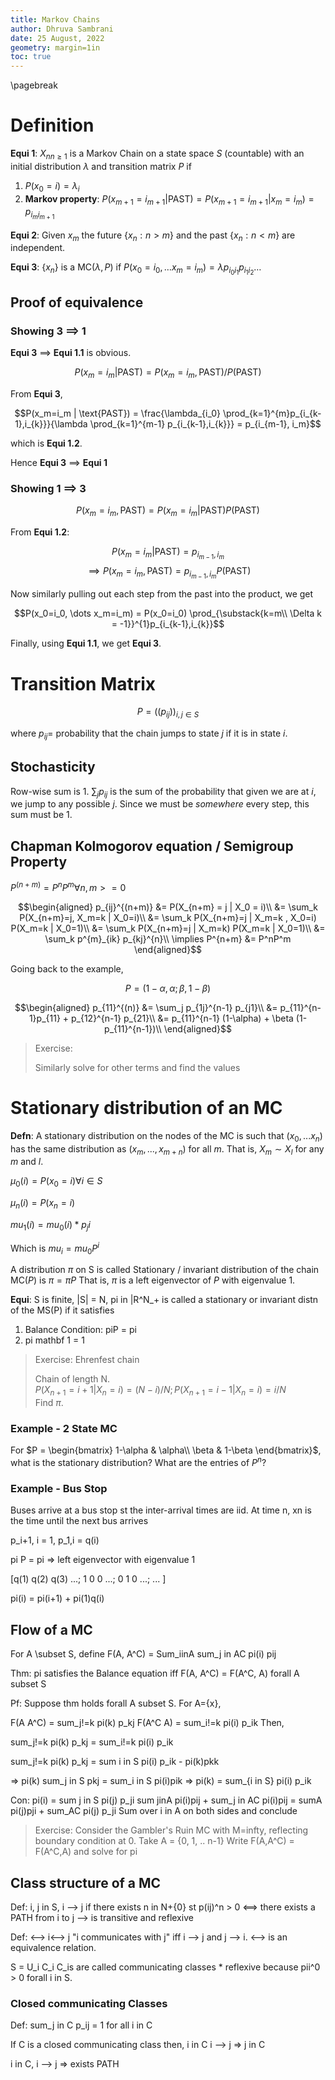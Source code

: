 ```yaml
---
title: Markov Chains
author: Dhruva Sambrani
date: 25 August, 2022
geometry: margin=1in
toc: true
---
```


\pagebreak

# Definition

**Equi 1**:
${X_n}_{n\ge 1}$ is a Markov Chain on a state space $S$ (countable) with an initial distribution $\lambda$ and transition matrix $P$ if

1. $P(x_0 = i) = \lambda_i$
2. **Markov property**: $P(x_{m+1} = i_{m+1} | \text{PAST}) = P(x_{m+1} = i_{m+1} | x_m=i_m) = p_{i_m i_{m+1}}$

**Equi 2**: Given $x_m$ the future $\{x_n: n > m\}$ and the past $\{x_n: n < m\}$ are independent.

**Equi 3**: $\{x_n\}$ is a $\text{MC}(\lambda, P)$ if $P(x_0=i_0, \dots x_m=i_m) = \lambda p_{i_0i_1} p_{i_1i_2} \dots$


## Proof of equivalence

### Showing 3 $\implies$ 1

**Equi 3** $\implies$ **Equi 1.1** is obvious.

$$P(x_m=i_m | \text{PAST}) = P(x_m=i_m, \text{PAST})/P(\text{PAST})$$

From **Equi 3**, 

$$P(x_m=i_m | \text{PAST}) = \frac{\lambda_{i_0} \prod_{k=1}^{m}p_{i_{k-1},i_{k}}}{\lambda \prod_{k=1}^{m-1} p_{i_{k-1},i_{k}}} = p_{i_{m-1}, i_m}$$

which is **Equi 1.2**. 

Hence **Equi 3** $\implies$ **Equi 1**

### Showing 1 $\implies$ 3

$$P(x_m=i_m, \text{PAST}) = P(x_m=i_m|\text{PAST}) P(\text{PAST})$$

From **Equi 1.2**:

$$P(x_m=i_m | \text{PAST}) = p_{i_{m-1}, i_{m}}$$
$$\implies P(x_m=i_m, \text{PAST}) = p_{i_{m-1}, i_{m}}P(\text{PAST})$$

Now similarly pulling out each step from the past into the product, we get 

$$P(x_0=i_0, \dots x_m=i_m) = P(x_0=i_0) \prod_{\substack{k=m\\ \Delta k = -1}}^{1}p_{i_{k-1},i_{k}}$$

Finally, using **Equi 1.1**, we get **Equi 3**.

# Transition Matrix

$$P = ((p_{ij}))_{i,j \in S}$$

where $p_{ij} =$ probability that the chain jumps to state $j$ if it is in state $i$.

## Stochasticity

Row-wise sum is 1. $\sum_j p_{ij}$ is the sum of the probability that given we are at $i$, we jump to any possible $j$. Since we must be _somewhere_ every step, this sum must be 1.


## Chapman Kolmogorov equation / Semigroup Property

$P^(n+m) = P^{n}P^{m} \forall n,m >= 0$

$$\begin{aligned}
p_{ij}^{(n+m)} &= P(X_{n+m} = j | X_0 = i)\\
            &= \sum_k P(X_{n+m}=j, X_m=k | X_0=i)\\
            &= \sum_k P(X_{n+m}=j | X_m=k , X_0=i) P(X_m=k | X_0=1)\\
            &= \sum_k P(X_{n+m}=j | X_m=k) P(X_m=k | X_0=1)\\
            &= \sum_k p^{m}_{ik} p_{kj}^{n}\\
\implies P^{n+m} &= P^nP^m
\end{aligned}$$

Going back to the example, 

$$P = (1-\alpha, \alpha; \beta, 1-\beta)$$

$$\begin{aligned}
    p_{11}^{(n)} &= \sum_j p_{1j}^{n-1} p_{j1}\\
                 &= p_{11}^{n-1}p_{11} + p_{12}^{n-1} p_{21}\\
                 &= p_{11}^{n-1} (1-\alpha) + \beta (1-p_{11}^{n-1})\\
\end{aligned}$$

> Exercise:
> 
> Similarly solve for other terms and find the values 

# Stationary distribution of an MC

**Defn**: A stationary distribution on the nodes of the MC is such that $(x_0, ... x_n)$ has the same distribution as $(x_m, ..., x_{m+n})$ for all $m$. That is, $X_m \sim X_l$ for any $m$ and $l$.

$\mu_0(i) = P(x_0 = i) \forall i \in S$

$\mu_n(i) = P(x_n = i)$

$mu_1(i) = mu_0(i) * p_ji$

Which is $mu_i = mu_0 P^i$

A distribution $\pi$ on S is called Stationary / invariant distribution of the chain $\text{MC}(P)$ is $\pi = \pi P$
That is, $\pi$ is a left eigenvector of $P$ with eigenvalue 1.

**Equi**:
S is finite, |S| = N, pi in |R^N_+ is called a stationary or invariant distn of the MS(P) if it satisfies
1. Balance Condition: piP = pi
2. pi mathbf 1 = 1

> Exercise:
> Ehrenfest chain
> 
> Chain of length N.\
> $P(X_{n+1} = i+1 | X_n=i) = (N-i)/N; P(X_{n+1} = i-1 | X_n = i) = i/N$\
> Find $\pi$.


### Example - 2 State MC

For $P = \begin{bmatrix}
1-\alpha & \alpha\\
\beta & 1-\beta
\end{bmatrix}$, what is the stationary distribution? What are the entries of $P^n$?

### Example - Bus Stop

Buses arrive at a bus stop st the inter-arrival times are iid. At time n, xn is the time until the next bus arrives

p_i+1, i = 1, p_1,i = q(i)

pi P = pi => left eigenvector with eigenvalue 1

[q(1)   q(2)    q(3) ...;
 1      0       0    ...;
 0      1       0    ...;
 ...
]

pi(i) = pi(i+1) + pi(1)q(i)


## Flow of a MC

For A \subset S, define F(A, A^C) = Sum_iinA sum_j in AC pi(i) pij

Thm: pi satisfies the Balance equation iff F(A, A^C) = F(A^C, A) forall A subset S

Pf: Suppose thm holds forall A subset S. For A={x},

F(A A^C) = sum_j!=k pi(k) p_kj 
F(A^C A) = sum_i!=k pi(i) p_ik
Then, 

sum_j!=k pi(k) p_kj = sum_i!=k pi(i) p_ik

sum_j!=k pi(k) p_kj = sum i in S pi(i) p_ik - pi(k)pkk

=> pi(k) sum_j in S pkj = sum_i in S pi(i)pik 
=> pi(k) = sum_{i in S} pi(i) p_ik


Con: pi(i) = sum j in S pi(j) p_ji
sum jinA pi(i)pij + sum_j in AC pi(i)pij = sumA pi(j)pji + sum_AC pi(j) p_ji
Sum over i in A on both sides and conclude

> Exercise: Consider the Gambler's Ruin MC with M=infty, reflecting boundary condition at 0.
> Take A = {0, 1, .. n-1} Write F(A,A^C) = F(A^C,A) and solve for pi

## Class structure of a MC

Def: i, j in S, i --> j if there exists n in N+{0} st p(ij)^n > 0  <==> there exists a PATH from i to j
 --> is transitive and reflexive

Def: <--> i<--> j "i communicates with j" iff i --> j and j --> i. <--> is an equivalence relation.

S = U_i C_i C_is are called communicating classes * reflexive because pii^0 > 0 forall i in S.

### Closed communicating Classes

Def: sum_j in C p_ij  = 1 for all i in C

If C is a closed communicating class then, 
i in C i --> j => j in C

i in C, i --> j => exists PATH 

